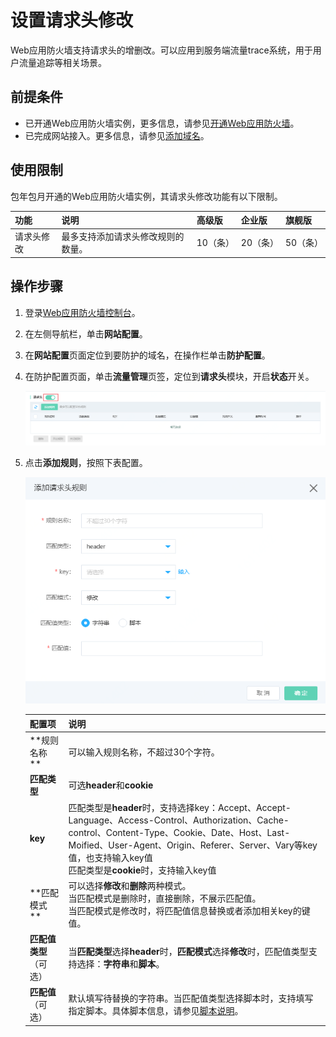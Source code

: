 # 设置请求头修改

Web应用防火墙支持请求头的增删改。可以应用到服务端流量trace系统，用于用户流量追踪等相关场景。

## 前提条件

- 已开通Web应用防火墙实例，更多信息，请参见[开通Web应用防火墙](https://docs.jdcloud.com/cn/web-application-firewall/purchase-process)。
- 已完成网站接入。更多信息，请参见[添加域名](https://docs.jdcloud.com/cn/web-application-firewall/step-1)。

## 使用限制

包年包月开通的Web应用防火墙实例，其请求头修改功能有以下限制。

| 功能       | 说明                               | 高级版   | 企业版   | 旗舰版   |
| :--------- | :--------------------------------- | :------- | :------- | :------- |
| 请求头修改 | 最多支持添加请求头修改规则的数量。 | 10（条） | 20（条） | 50（条） |

## 操作步骤

1. 登录[Web应用防火墙控制台](https://cloudwaf-console.jdcloud.com/overview/business)。

2. 在左侧导航栏，单击**网站配置**。

3. 在**网站配置**页面定位到要防护的域名，在操作栏单击**防护配置**。

4. 在防护配置页面，单击**流量管理**页签，定位到**请求头**模块，开启**状态**开关。

   ![image](../../../../../image/WAF/protect-configure/42.Request-Header.png)

5. 点击**添加规则**，按照下表配置。

   ![image](../../../../../image/WAF/protect-configure/43.Request-Header-Add-Rule.png)

   | 配置项                 | 说明                                                         |
   | ---------------------- | ------------------------------------------------------------ |
   | **规则名称 **          | 可以输入规则名称，不超过30个字符。                           |
   | **匹配类型**           | 可选**header**和**cookie**                                   |
   | **key**                | 匹配类型是**header**时，支持选择key：Accept、Accept-Language、Access-Control、Authorization、Cache-control、Content-Type、Cookie、Date、Host、Last-Moified、User-Agent、Origin、Referer、Server、Vary等key值，也支持输入key值<br />匹配类型是**cookie**时，支持输入key值 |
   | **匹配模式 **          | 可以选择**修改**和**删除**两种模式。<br />当匹配模式是删除时，直接删除，不展示匹配值。<br />当匹配模式是修改时，将匹配值信息替换或者添加相关key的键值。 |
   | **匹配值类型**（可选） | 当**匹配类型**选择**header**时，**匹配模式**选择**修改**时，匹配值类型支持选择：**字符串**和**脚本**。 |
   | **匹配值**（可选）     | 默认填写待替换的字符串。当匹配值类型选择脚本时，支持填写指定脚本。具体脚本信息，请参见[脚本说明](https://cloudwaf-console.jdcloud.com/script_description)。 |

